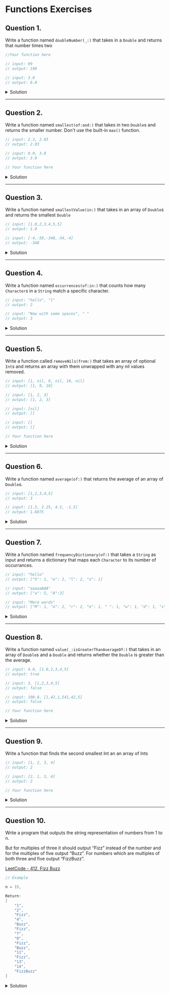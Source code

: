 # Functions Exercises

## Question 1.

Write a function named `doubleNumber(_:)` that takes in a `Double` and returns that number times two

```swift
//Your function here

// input: 99 
// output: 198

// input: 3.0
// output: 6.0
```

<details> 
    <summary>Solution</summary> 
    
```swift 
func double(_ number: Double) -> Double {
  return number * 2
}

print(double(99)) // 198.0
```

</details> 

***

## Question 2.

Write a function named `smallest(of:and:)` that takes in two `Double`s and returns the smaller number. Don't use the built-in `max()` function. 

```swift 
// input: 2.3, 2.03
// output: 2.03

// input: 8.0, 3.0
// output: 3.0
```

```swift
// Your function here

```

<details> 
    <summary>Solution</summary> 
    
```swift 
func smallest(of num1: Double, and num2: Double) -> Double {
  let result = num1 < num2 ? num1 : num2
  return result
}

print(smallest(of: 2.3, and: 2.03)) // 2.03
print(smallest(of: 8.0, and: 3.0)) // 3.0
```

</details> 

***

## Question 3.

Write a function named `smallestValue(in:)` that takes in an array of `Double`s and returns the smallest `Double`

```swift 
// input: [1.0,2,3,4,5,5]
// output: 1.0

// input: [-4,-59,-348,-34,-4]
// output: -348
```

<details> 
    <summary>Solution</summary> 
    
```swift 
func smallestValue(in arr: [Double])  -> Double {
  guard var smallest = arr.first else { return 0 }
  for num in arr {
    if num < smallest {
      smallest = num
    }
  }
  return smallest
}

print(smallestValue(in: [1.0,2,3,4,5,5])) // 1.0
print(smallestValue(in: [-4,-59,-348,-34,-4])) // -348
```

</details> 

***

## Question 4.

Write a function named `occurrences(of:in:)` that counts how many `Character`s in a `String` match a specific character.

```swift 
// input: "hello", "l"
// output: 2 

// input: "Now with some spaces", " "
// output: 3
```

<details> 
    <summary>Solution</summary> 
    
```swift 
func occurrences(of char: Character, in str: String) -> Int {
  let characters = str.filter { $0 == char }
  return characters.count
}

print(occurrences(of: "l", in: "hello")) // 2
print(occurrences(of: " ", in: "Now with some spaces")) // 3
```

</details> 

***

## Question 5.

Write a function called `removeNils(from:)` that takes an array of optional `Int`s and returns an array with them unwrapped with any nil values removed.

```swift 
// input: [1, nil, 9, nil, 10, nil]
// output: [1, 9, 10]

// input: [1, 2, 3]
// output: [1, 2, 3]

// input: [nil]
// output: []

// input: []
// output: []
```

```swift
// Your function here
```

<details> 
    <summary>Solution</summary> 
    
```swift 
func removeNils(from arr: [Int?]) -> [Int] {
  let results = arr.compactMap { $0 }
  return results
}

print(removeNils(from: [1, nil, 9, nil, 10, nil])) // [1, 9, 10]
print(removeNils(from: [1, 2, 3])) // [1, 2, 3]
print(removeNils(from: [nil])) // []
print(removeNils(from: [])) // []
```

</details> 

***

## Question 6.

Write a function named `average(of:)` that returns the average of an array of `Double`s. 

```swift 
// input: [1,2,3,4,5]
// output: 3

// input: [1.5, 2.25, 4.5, -1.5]
// output: 1.6875
```

<details> 
    <summary>Solution</summary> 
    
```swift 
func average(of numbers: [Double]) -> Double {
  let results = numbers.reduce(0.0, +)
  return results / Double(numbers.count)
}

print(average(of: [1,2,3,4,5])) // 3
print(average(of: [1.5, 2.25, 4.5, -1.5])) // 1.6875
```

</details> 

***

## Question 7.

Write a function named `frequencyDictionary(of:)` that takes a `String` as input and returns a dictionary that maps each `Character` to its number of occurrances. 

```swift 
// input: "hello"
// output: ["h": 1, "e": 1, "l": 2, "o": 1]

// input: "aaaaaAAA"
// output: ["a": 5, "A":3]

// input: "More words"
// output: ["M": 1, "o": 2, "r": 2, "e": 1, " ": 1, "w": 1, "d": 1, "s": 1]
```

<details> 
    <summary>Solution</summary> 
    
```swift 
func frequencyDictionary(of str: String) -> [Character: Int] {
  var dict = [Character: Int]()
  for char in str {
    if let count = dict[char] {
      dict[char] = count + 1
    } else {
      dict[char] = 1
    }
  }
  return dict
}

print(frequencyDictionary(of: "hello")) // ["o": 1, "l": 2, "e": 1, "h": 1]
print(frequencyDictionary(of: "aaaaaAAA")) // ["a": 5, "A": 3]
print(frequencyDictionary(of: "More words")) // ["o": 2, " ": 1, "w": 1, "d": 1, "M": 1, "r": 2, "e": 1, "s": 1]
```

</details> 

***

## Question 8.

Write a function named `value(_:isGreaterThanAverageOf:)` that takes in an array of `Double`s and a `Double` and returns whether the `Double` is greater than the average.

```swift 
// input: 4.0, [1.0,2,3,4,5]
// output: true 

// input: 3, [1,2,3,4,5]
// output: false 

// input: 100.8, [1,42,1,541,42,5]
// output: false 
```

```swift
// Your function here
```

<details> 
    <summary>Solution</summary> 
    
```swift 
func value(_ num: Double, isGreaterThanAverageOf numbers: [Double]) -> Bool {
  let average = numbers.reduce(0.0, +) / Double(numbers.count)
  let result = num > average ? true : false
  return result
}

print(value(4.0, isGreaterThanAverageOf: [1.0,2,3,4,5])) // true
print(value(3, isGreaterThanAverageOf: [1,2,3,4,5])) // false
print(value(100.8, isGreaterThanAverageOf: [1,42,1,541,42,5])) // false
```

</details> 

*** 

## Question 9.

Write a function that finds the second smallest Int an an array of Ints

```swift 
// input: [1, 2, 3, 4]
// output: 2

// input: [2, 1, 3, 4]
// output: 2
```

```swift
// Your function here
```

<details> 
    <summary>Solution</summary> 
    
```swift 
func secondSmallest(of numbers: [Int]) -> Int {
  guard var smallest = numbers.first else { return 0 }
  var secondSmallest = Int.max
  for num in numbers {
    if num < smallest {
      secondSmallest = smallest
      smallest = num
    }
    else if num < secondSmallest && num != smallest {
      secondSmallest = num
    }
  }
  return secondSmallest
}

print(secondSmallest(of: [1, 2, 3, 4])) // 2
print(secondSmallest(of: [2, 1, 3, 4])) // 2
```

</details> 

***

## Question 10.

Write a program that outputs the string representation of numbers from 1 to n.

But for multiples of three it should output “Fizz” instead of the number and for the multiples of five output “Buzz”. For numbers which are multiples of both three and five output “FizzBuzz”.

[LeetCode - 412. Fizz Buzz](https://leetcode.com/problems/fizz-buzz/)

```swift
// Example 

n = 15,

Return:
[
    "1",
    "2",
    "Fizz",
    "4",
    "Buzz",
    "Fizz",
    "7",
    "8",
    "Fizz",
    "Buzz",
    "11",
    "Fizz",
    "13",
    "14",
    "FizzBuzz"
]
```

<details> 
    <summary>Solution</summary> 
    
```swift 
func fizzBuzz(_ n: Int) -> [String] {
  var arr = [String]()
  for i in 1...n {
    if i % 3 == 0 && i % 5 == 0 {
      arr.append("FizzBuzz")
    }
    else if i % 3 == 0 {
      arr.append("Fizz")
    }
    else if i % 5 == 0 {
      arr.append("Buzz")
    }
    else {
      arr.append(i.description)
    }
  }
  return arr
} 
```

</details> 
